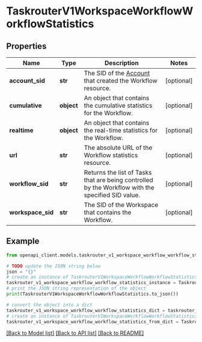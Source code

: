 # TaskrouterV1WorkspaceWorkflowWorkflowStatistics


## Properties

Name | Type | Description | Notes
------------ | ------------- | ------------- | -------------
**account_sid** | **str** | The SID of the [Account](https://www.twilio.com/docs/iam/api/account) that created the Workflow resource. | [optional] 
**cumulative** | **object** | An object that contains the cumulative statistics for the Workflow. | [optional] 
**realtime** | **object** | An object that contains the real-time statistics for the Workflow. | [optional] 
**url** | **str** | The absolute URL of the Workflow statistics resource. | [optional] 
**workflow_sid** | **str** | Returns the list of Tasks that are being controlled by the Workflow with the specified SID value. | [optional] 
**workspace_sid** | **str** | The SID of the Workspace that contains the Workflow. | [optional] 

## Example

```python
from openapi_client.models.taskrouter_v1_workspace_workflow_workflow_statistics import TaskrouterV1WorkspaceWorkflowWorkflowStatistics

# TODO update the JSON string below
json = "{}"
# create an instance of TaskrouterV1WorkspaceWorkflowWorkflowStatistics from a JSON string
taskrouter_v1_workspace_workflow_workflow_statistics_instance = TaskrouterV1WorkspaceWorkflowWorkflowStatistics.from_json(json)
# print the JSON string representation of the object
print(TaskrouterV1WorkspaceWorkflowWorkflowStatistics.to_json())

# convert the object into a dict
taskrouter_v1_workspace_workflow_workflow_statistics_dict = taskrouter_v1_workspace_workflow_workflow_statistics_instance.to_dict()
# create an instance of TaskrouterV1WorkspaceWorkflowWorkflowStatistics from a dict
taskrouter_v1_workspace_workflow_workflow_statistics_from_dict = TaskrouterV1WorkspaceWorkflowWorkflowStatistics.from_dict(taskrouter_v1_workspace_workflow_workflow_statistics_dict)
```
[[Back to Model list]](../README.md#documentation-for-models) [[Back to API list]](../README.md#documentation-for-api-endpoints) [[Back to README]](../README.md)



